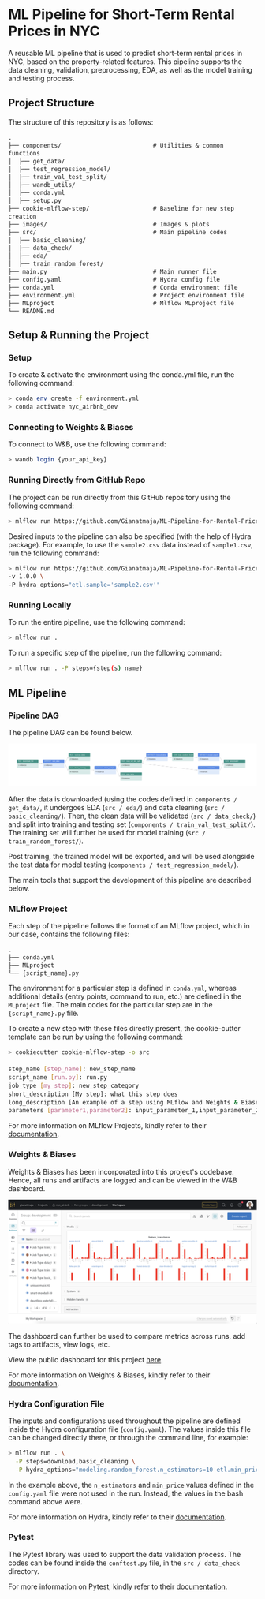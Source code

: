 # ML Pipeline for Short-Term Rental Prices in NYC

A reusable ML pipeline that is used to predict short-term rental prices in NYC, based on the property-related features. This pipeline supports the data cleaning, validation, preprocessing, EDA, as well as the model training and testing process.

## Project Structure

The structure of this repository is as follows:

    .
    ├── components/                          # Utilities & common functions
    │  ├── get_data/                              
    │  ├── test_regression_model/
    │  ├── train_val_test_split/
    │  ├── wandb_utils/
    │  ├── conda.yml
    │  ├── setup.py
    ├── cookie-mlflow-step/                  # Baseline for new step creation
    ├── images/                              # Images & plots
    ├── src/                                 # Main pipeline codes          
    │  ├── basic_cleaning/                              
    │  ├── data_check/
    │  ├── eda/
    │  ├── train_random_forest/                  
    ├── main.py                              # Main runner file
    ├── config.yaml                          # Hydra config file
    ├── conda.yml                            # Conda environment file
    ├── environment.yml                      # Project environment file
    ├── MLproject                            # Mlflow MLproject file               
    └── README.md


## Setup & Running the Project

### Setup
To create & activate the environment using the conda.yml file, run the following command:

```bash
> conda env create -f environment.yml
> conda activate nyc_airbnb_dev
```

### Connecting to Weights & Biases
To connect to W&B, use the following command:

```bash
> wandb login {your_api_key}
```

### Running Directly from GitHub Repo
The project can be run directly from this GitHub repository using the following command:

```bash
> mlflow run https://github.com/Gianatmaja/ML-Pipeline-for-Rental-Prices-Prediction -v 1.0.0 
```

Desired inputs to the pipeline can also be specified (with the help of Hydra package). For example, to use the `sample2.csv` data instead of `sample1.csv`, run the following command:

```bash
> mlflow run https://github.com/Gianatmaja/ML-Pipeline-for-Rental-Prices-Prediction \
-v 1.0.0 \
-P hydra_options="etl.sample='sample2.csv'"
```

### Running Locally
To run the entire pipeline, use the following command:

```bash
> mlflow run .
```

To run a specific step of the pipeline, run the following command:

```bash
> mlflow run . -P steps={step(s) name}
```


## ML Pipeline

### Pipeline DAG

The pipeline DAG can be found below.

![dag](https://github.com/Gianatmaja/ML-Pipeline-for-Rental-Prices-Prediction/blob/main/images/ml_dag.png)

After the data is downloaded (using the codes defined in `components / get_data/`, it undergoes EDA (`src / eda/`) and data cleaning (`src / basic_cleaning/`). Then, the clean data will be validated (`src / data_check/`) and split into training and testing set (`components / train_val_test_split/`). The training set will further be used for model training (`src / train_random_forest/`). 

Post training, the trained model will be exported, and will be used alongside the test data for model testing (`components / test_regression_model/`).

The main tools that support the development of this pipeline are described below.

### MLflow Project

Each step of the pipeline follows the format of an MLflow project, which in our case, contains the following files:

    .
    ├── conda.yml
    ├── MLproject
    └── {script_name}.py
    
The environment for a particular step is defined in `conda.yml`, whereas additional details (entry points, command to run, etc.) are defined in the `MLproject` file. The main codes for the particular step are in the `{script_name}.py` file.

To create a new step with these files directly present, the cookie-cutter template can be run by using the following command:

```bash
> cookiecutter cookie-mlflow-step -o src

step_name [step_name]: new_step_name
script_name [run.py]: run.py
job_type [my_step]: new_step_category
short_description [My step]: what this step does
long_description [An example of a step using MLflow and Weights & Biases]: what this step does, in more details
parameters [parameter1,parameter2]: input_parameter_1,input_parameter_2,input_parameter_3
```

For more information on MLflow Projects, kindly refer to their [documentation](https://mlflow.org/docs/latest/projects.html).

### Weights & Biases

Weights & Biases has been incorporated into this project's codebase. Hence, all runs and artifacts are logged and can be viewed in the W&B dashboard.

![W&B Dashboard](https://github.com/Gianatmaja/ML-Pipeline-for-Rental-Prices-Prediction/blob/main/images/wb_dashboard.png)

The dashboard can further be used to compare metrics across runs, add tags to artifacts, view logs, etc.

View the public dashboard for this project [here](https://wandb.ai/gianatmaja/nyc_airbnb?workspace=user-gianatmaja).

For more information on Weights & Biases, kindly refer to their [documentation](https://docs.wandb.ai/).

### Hydra Configuration File

The inputs and configurations used throughout the pipeline are defined inside the Hydra configuration file (`config.yaml`). The values inside this file can be changed directly there, or through the command line, for example:

```bash
> mlflow run . \
  -P steps=download,basic_cleaning \
  -P hydra_options="modeling.random_forest.n_estimators=10 etl.min_price=50"
```

In the example above, the `n_estimators` and `min_price` values defined in the `config.yaml` file were not used in the run. Instead, the values in the bash command above were.

For more information on Hydra, kindly refer to their [documentation](https://hydra.cc/docs/intro/).

### Pytest

The Pytest library was used to support the data validation process. The codes can be found inside the `conftest.py` file, in the `src / data_check` directory.

For more information on Pytest, kindly refer to their [documentation](https://docs.pytest.org/en/7.3.x/).


